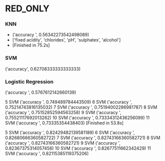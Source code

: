 # RED_ONLY

### KNN
+ ('accuracy ', 0.56342273542498089)
+ ['fixed acidity', 'chlorides', 'pH', 'sulphates', 'alcohol']
+ [Finished in 75.2s]


### SVM
('accuracy', 0.62708333333333333)

### Logistic Regression
('accuracy ', 0.5767612142660139)



5
SVM
('accuracy ', 0.749489784443509)
6
SVM
('accuracy ', 0.75214743816135032)
7
SVM
('accuracy ', 0.75194002286981787)
8
SVM
('accuracy ', 0.75152852594563258)
9
SVM
('accuracy ', 0.75521117692013262)
10
SVM
('accuracy ', 0.73334312436256099)
11
SVM
('accuracy ', 0.73335354438403)
[Finished in 53.8s]




5
SVM
('accuracy ', 0.82429482139581189)
6
SVM
('accuracy ', 0.82680666360582722)
7
SVM
('accuracy ', 0.82743166360582721)
8
SVM
('accuracy ', 0.82743166360582721)
9
SVM
('accuracy ', 0.82367375314057456)
10
SVM
('accuracy ', 0.82677511662342429)
11
SVM
('accuracy ', 0.82115385119375206)